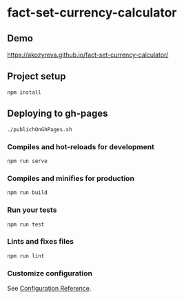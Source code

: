 # fact-set-currency-calculator

## Demo

https://akozyreva.github.io/fact-set-currency-calculator/

## Project setup
```
npm install
```

## Deploying to gh-pages
```
./publichOnGhPages.sh
```

### Compiles and hot-reloads for development
```
npm run serve
```

### Compiles and minifies for production
```
npm run build
```

### Run your tests
```
npm run test
```

### Lints and fixes files
```
npm run lint
```

### Customize configuration
See [Configuration Reference](https://cli.vuejs.org/config/).
